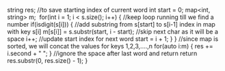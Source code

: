 string res;
//to save starting index of current word
int start = 0;
map<int, string> m;
​
for(int i = 1; i < s.size(); i++)
{
//keep loop running till we find a number
if(isdigit(s[i]))
{
//add substring from s[start] to s[i-1] index in map with key s[i]
m[s[i]] = s.substr(start, i - start);
//skip next char as it will be a space
i++;
//update start index for next word
start = i + 1;
}
}
//since map is sorted, we will concat the values for keys 1,2,3,....,n
for(auto i:m)
{
res += i.second + " ";
}
//ignore the space after last word and return
return res.substr(0, res.size() - 1);
}